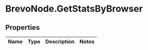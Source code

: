 # BrevoNode.GetStatsByBrowser

## Properties
Name | Type | Description | Notes
------------ | ------------- | ------------- | -------------


